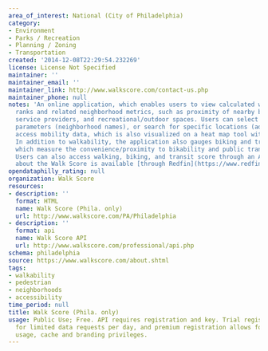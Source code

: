 ```yaml
---
area_of_interest: National (City of Philadelphia)
category:
- Environment
- Parks / Recreation
- Planning / Zoning
- Transportation
created: '2014-12-08T22:29:54.232269'
license: License Not Specified
maintainer: ''
maintainer_email: ''
maintainer_link: http://www.walkscore.com/contact-us.php
maintainer_phone: null
notes: 'An online application, which enables users to view calculated walkability
  ranks and related neighborhood metrics, such as proximity of nearby businesses,
  service providers, and recreational/outdoor spaces. Users can select geographic
  parameters (neighborhood names), or search for specific locations (addresses), to
  access mobility data, which is also visualized on a heat map tool with marked features.
  In addition to walkability, the application also gauges biking and transit scores,
  which measure the convenience/proximity to bikability and public transit opportunities.
  Users can also access walking, biking, and transit score through an API.  More information
  about the Walk Score is available [through Redfin](https://www.redfin.com/how-walk-score-works). '
opendataphilly_rating: null
organization: Walk Score
resources:
- description: ''
  format: HTML
  name: Walk Score (Phila. only)
  url: http://www.walkscore.com/PA/Philadelphia
- description: ''
  format: api
  name: Walk Score API
  url: http://www.walkscore.com/professional/api.php
schema: philadelphia
source: https://www.walkscore.com/about.shtml
tags: 
- walkability
- pedestrian
- neighborhoods
- accessibility
time_period: null
title: Walk Score (Phila. only)
usage: Public Use; Free. API requires registration and key. Trial registration allows
  for limited data requests per day, and premium registration allows for unlimited
  usage, cache and branding privileges.
---
```

